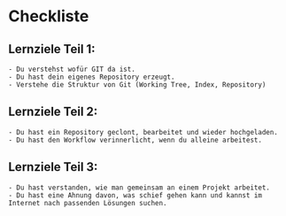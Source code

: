 # Checkliste


## Lernziele Teil 1:
    - Du verstehst wofür GIT da ist.
    - Du hast dein eigenes Repository erzeugt.
    - Verstehe die Struktur von Git (Working Tree, Index, Repository)


## Lernziele Teil 2:
    - Du hast ein Repository geclont, bearbeitet und wieder hochgeladen.
    - Du hast den Workflow verinnerlicht, wenn du alleine arbeitest.

## Lernziele Teil 3:
    - Du hast verstanden, wie man gemeinsam an einem Projekt arbeitet.
    - Du hast eine Ahnung davon, was schief gehen kann und kannst im Internet nach passenden Lösungen suchen.
